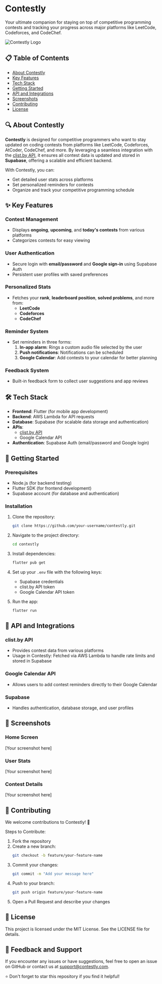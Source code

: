 # Contestly

Your ultimate companion for staying on top of competitive programming contests and tracking your progress across major platforms like LeetCode, Codeforces, and CodeChef.

![Contestly Logo](https://your-image-link.com/logo.png)

## 📋 Table of Contents

- [About Contestly](#about-contestly)
- [Key Features](#key-features)
- [Tech Stack](#tech-stack)
- [Getting Started](#getting-started)
- [API and Integrations](#api-and-integrations)
- [Screenshots](#screenshots)
- [Contributing](#contributing)
- [License](#license)

## 🔍 About Contestly

**Contestly** is designed for competitive programmers who want to stay updated on coding contests from platforms like LeetCode, Codeforces, AtCoder, CodeChef, and more. By leveraging a seamless integration with the [clist.by API](https://clist.by/), it ensures all contest data is updated and stored in **Supabase**, offering a scalable and efficient backend. 

With Contestly, you can:
* Get detailed user stats across platforms
* Set personalized reminders for contests
* Organize and track your competitive programming schedule

## ✨ Key Features

### Contest Management
* Displays **ongoing**, **upcoming**, and **today's contests** from various platforms
* Categorizes contests for easy viewing

### User Authentication
* Secure login with **email/password** and **Google sign-in** using Supabase Auth
* Persistent user profiles with saved preferences

### Personalized Stats
* Fetches your **rank**, **leaderboard position**, **solved problems**, and more from:
  * **LeetCode**
  * **Codeforces**
  * **CodeChef**

### Reminder System
* Set reminders in three forms:
  1. **In-app alarm**: Rings a custom audio file selected by the user
  2. **Push notifications**: Notifications can be scheduled
  3. **Google Calendar**: Add contests to your calendar for better planning

### Feedback System
* Built-in feedback form to collect user suggestions and app reviews

## 🛠️ Tech Stack

* **Frontend**: Flutter (for mobile app development)
* **Backend**: AWS Lambda for API requests
* **Database**: Supabase (for scalable data storage and authentication)
* **APIs**:
  * [clist.by API](https://clist.by/)
  * Google Calendar API
* **Authentication**: Supabase Auth (email/password and Google login)

## 🚀 Getting Started

### Prerequisites
* Node.js (for backend testing)
* Flutter SDK (for frontend development)
* Supabase account (for database and authentication)

### Installation

1. Clone the repository:
   ```bash
   git clone https://github.com/your-username/contestly.git
   ```

2. Navigate to the project directory:
   ```bash
   cd contestly
   ```

3. Install dependencies:
   ```bash
   flutter pub get
   ```

4. Set up your `.env` file with the following keys:
   * Supabase credentials
   * clist.by API token
   * Google Calendar API token

5. Run the app:
   ```bash
   flutter run
   ```

## 🔗 API and Integrations

### clist.by API
* Provides contest data from various platforms
* Usage in Contestly: Fetched via AWS Lambda to handle rate limits and stored in Supabase

### Google Calendar API
* Allows users to add contest reminders directly to their Google Calendar

### Supabase
* Handles authentication, database storage, and user profiles

## 📸 Screenshots

### Home Screen
[Your screenshot here]

### User Stats
[Your screenshot here]

### Contest Details
[Your screenshot here]

## 🤝 Contributing

We welcome contributions to Contestly! 🎉

Steps to Contribute:
1. Fork the repository
2. Create a new branch:
   ```bash
   git checkout -b feature/your-feature-name
   ```
3. Commit your changes:
   ```bash
   git commit -m "Add your message here"
   ```
4. Push to your branch:
   ```bash
   git push origin feature/your-feature-name
   ```
5. Open a Pull Request and describe your changes

## 📄 License

This project is licensed under the MIT License. See the LICENSE file for details.

## 💬 Feedback and Support

If you encounter any issues or have suggestions, feel free to open an issue on GitHub or contact us at support@contestly.com.

⭐ Don't forget to star this repository if you find it helpful!

